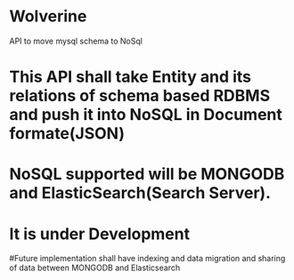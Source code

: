 # Wolverine
API to move mysql schema to NoSql
# This API shall take Entity and its relations of schema based RDBMS and push it into NoSQL in Document formate(JSON)
# NoSQL supported will be MONGODB and ElasticSearch(Search Server).
# It is under Development
#Future implementation shall have indexing and data migration and sharing of data between MONGODB and Elasticsearch
